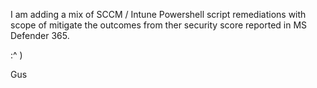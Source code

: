 I am adding a mix of SCCM / Intune Powershell script remediations with scope of mitigate the outcomes from ther security score reported in MS Defender 365.

:^ )

Gus
